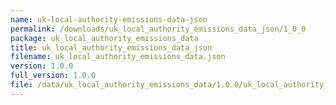 ```yaml
---
name: uk-local-authority-emissions-data-json
permalink: /downloads/uk_local_authority_emissions_data_json/1_0_0
package: uk_local_authority_emissions_data
title: uk_local_authority_emissions_data_json
filename: uk_local_authority_emissions_data.json
version: 1.0.0
full_version: 1.0.0
file: /data/uk_local_authority_emissions_data/1.0.0/uk_local_authority_emissions_data.json
---
```

